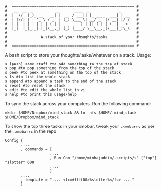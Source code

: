 
    #  ======================================================= #
    #   __  __ _           _       ____  _             _       #
    #  |  \/  (_)_ __   __| |  _  / ___|| |_ __ _  ___| | __   #
    #  | |\/| | | '_ \ / _` | (_) \___ \| __/ _` |/ __| |/ /   #
    #  | |  | | | | | | (_| |  _   ___) | || (_| | (__|   <    #
    #  |_|  |_|_|_| |_|\__,_| (_) |____/ \__\__,_|\___|_|\_\   #
    #                                                          #
    #               A stack of your thoughts/tasks             #
    #                                                          #
    #  ======================================================= #

A bash script to store your thoughts/tasks/whatever on a stack. Usage:

    s [push] some stuff #to add something to the top of stack
    s pop #to pop something from the top of the stack
    s peek #to peek at something on the top of the stack
    s ls #to list the whole stack
    s append #to append a task to the end of the stack
    s reset #to reset the stack
    s edit #to edit the whole list in vi
    s help #to print this usage/help

To sync the stack across your computers. Run the following command:

    mkdir $HOME/Dropbox/mind_stack && ln -nfs $HOME/.mind_stack $HOME/Dropbox/mind_stack

To show the top three tasks in your xmobar, tweak your `.xmobarrc` as per the `.xmobarrc` in the repo

    Config {
           ....
           , commands = [
                        ....
                        , Run Com "/home/minhajuddin/.scripts/s" ["top"] "slotter" 600
                        ....
                        ]
           ....
           , template = ".... <fc=#ffff00>%slotter%</fc> ...."
           }

